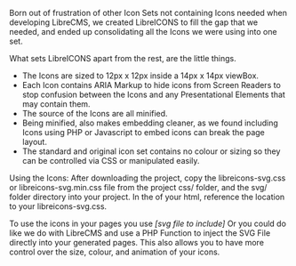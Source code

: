Born out of frustration of other Icon Sets not containing Icons needed when developing LibreCMS, we created LibreICONS to fill the gap that we needed, and ended up consolidating all the Icons we were using into one set.

What sets LibreICONS apart from the rest, are the little things.
- The Icons are sized to 12px x 12px inside a 14px x 14px viewBox.
- Each Icon contains ARIA Markup to hide icons from Screen Readers to stop confusion between the Icons and any Presentational Elements that may contain them.
- The source of the Icons are all minified.
- Being minified, also makes embedding cleaner, as we found including Icons using PHP or Javascript to embed icons can break the page layout.
- The standard and original icon set contains no colour or sizing so they can be controlled via CSS or manipulated easily.

Using the Icons:
After downloading the project, copy the libreicons-svg.css or libreicons-svg.min.css file from the project css/ folder, and the svg/ folder directory into your project.
In the <head> of your html, reference the location to your libreicons-svg.css.
<link rel="stylesheet" href="path/to/libreicons/css/libreicons-svg.css">
To use the icons in your pages you use
<i class="libre">[svg file to include]</i>
Or you could do like we do with LibreCMS and use a PHP Function to inject the SVG File directly into your generated pages. This also allows you to have more control over the size, colour, and animation of your icons.